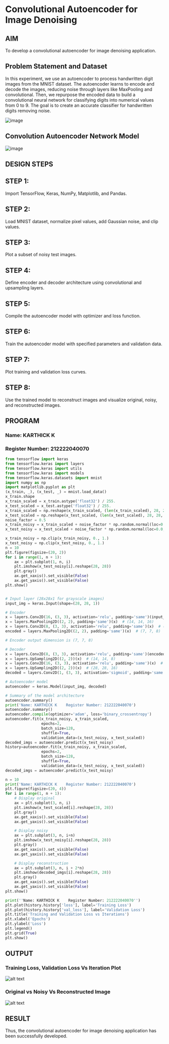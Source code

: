 # Convolutional Autoencoder for Image Denoising

## AIM

To develop a convolutional autoencoder for image denoising application.

## Problem Statement and Dataset
In this experiment, we use an autoencoder to process handwritten digit images from the MNIST dataset. The autoencoder learns to encode and decode the images, reducing noise through layers like MaxPooling and convolutional. Then, we repurpose the encoded data to build a convolutional neural network for classifying digits into numerical values from 0 to 9. The goal is to create an accurate classifier for handwritten digits removing noise.

![image](https://github.com/user-attachments/assets/d1075826-836b-44e1-8ed4-330e3899a494)

## Convolution Autoencoder Network Model

![image](https://github.com/user-attachments/assets/ce6d8c1c-5d8f-44d3-b02d-639c26ff9ba1)


## DESIGN STEPS

## STEP 1:
Import TensorFlow, Keras, NumPy, Matplotlib, and Pandas.

## STEP 2:
Load MNIST dataset, normalize pixel values, add Gaussian noise, and clip values.

## STEP 3:
Plot a subset of noisy test images.

## STEP 4:
Define encoder and decoder architecture using convolutional and upsampling layers.

## STEP 5:
Compile the autoencoder model with optimizer and loss function.

## STEP 6:
Train the autoencoder model with specified parameters and validation data.

## STEP 7:
Plot training and validation loss curves.

## STEP 8:
Use the trained model to reconstruct images and visualize original, noisy, and reconstructed images.

## PROGRAM
### Name: KARTHICK K
### Register Number: 212222040070
```python
from tensorflow import keras
from tensorflow.keras import layers
from tensorflow.keras import utils
from tensorflow.keras import models
from tensorflow.keras.datasets import mnist
import numpy as np
import matplotlib.pyplot as plt
(x_train, _), (x_test, _) = mnist.load_data()
x_train.shape
x_train_scaled = x_train.astype('float32') / 255.
x_test_scaled = x_test.astype('float32') / 255.
x_train_scaled = np.reshape(x_train_scaled, (len(x_train_scaled), 28, 28, 1))
x_test_scaled = np.reshape(x_test_scaled, (len(x_test_scaled), 28, 28, 1))
noise_factor = 0.5
x_train_noisy = x_train_scaled + noise_factor * np.random.normal(loc=0.0, scale=1.0, size=x_train_scaled.shape) 
x_test_noisy = x_test_scaled + noise_factor * np.random.normal(loc=0.0, scale=1.0, size=x_test_scaled.shape) 

x_train_noisy = np.clip(x_train_noisy, 0., 1.)
x_test_noisy = np.clip(x_test_noisy, 0., 1.)
n = 10
plt.figure(figsize=(20, 2))
for i in range(1, n + 1):
    ax = plt.subplot(1, n, i)
    plt.imshow(x_test_noisy[i].reshape(28, 28))
    plt.gray()
    ax.get_xaxis().set_visible(False)
    ax.get_yaxis().set_visible(False)
plt.show()


# Input layer (28x28x1 for grayscale images)
input_img = keras.Input(shape=(28, 28, 1))

# Encoder
x = layers.Conv2D(16, (3, 3), activation='relu', padding='same')(input_img)  # (28, 28, 16)
x = layers.MaxPooling2D((2, 2), padding='same')(x)  # (14, 14, 16)
x = layers.Conv2D(8, (3, 3), activation='relu', padding='same')(x)  # (14, 14, 8)
encoded = layers.MaxPooling2D((2, 2), padding='same')(x)  # (7, 7, 8)

# Encoder output dimension is (7, 7, 8)

# Decoder
x = layers.Conv2D(8, (3, 3), activation='relu', padding='same')(encoded)  # (7, 7, 8)
x = layers.UpSampling2D((2, 2))(x)  # (14, 14, 8)
x = layers.Conv2D(16, (3, 3), activation='relu', padding='same')(x)  # (14, 14, 16)
x = layers.UpSampling2D((2, 2))(x)  # (28, 28, 16)
decoded = layers.Conv2D(1, (3, 3), activation='sigmoid', padding='same')(x)  # (28, 28, 1)

# Autoencoder model
autoencoder = keras.Model(input_img, decoded)

# Summary of the model architecture
autoencoder.summary()
print('Name: KARTHICK K    Register Number: 212222040070')
autoencoder.summary()
autoencoder.compile(optimizer='adam', loss='binary_crossentropy')
autoencoder.fit(x_train_noisy, x_train_scaled,
                epochs=2,
                batch_size=128,
                shuffle=True,
                validation_data=(x_test_noisy, x_test_scaled))
decoded_imgs = autoencoder.predict(x_test_noisy)
history=autoencoder.fit(x_train_noisy, x_train_scaled,
                epochs=2,
                batch_size=128,
                shuffle=True,
                validation_data=(x_test_noisy, x_test_scaled))
decoded_imgs = autoencoder.predict(x_test_noisy)

n = 10
print('Name: KARTHICK K    Register Number: 212222040070')
plt.figure(figsize=(20, 4))
for i in range(1, n + 1):
    # Display original
    ax = plt.subplot(3, n, i)
    plt.imshow(x_test_scaled[i].reshape(28, 28))
    plt.gray()
    ax.get_xaxis().set_visible(False)
    ax.get_yaxis().set_visible(False)

    # Display noisy
    ax = plt.subplot(3, n, i+n)
    plt.imshow(x_test_noisy[i].reshape(28, 28))
    plt.gray()
    ax.get_xaxis().set_visible(False)
    ax.get_yaxis().set_visible(False)    

    # Display reconstruction
    ax = plt.subplot(3, n, i + 2*n)
    plt.imshow(decoded_imgs[i].reshape(28, 28))
    plt.gray()
    ax.get_xaxis().set_visible(False)
    ax.get_yaxis().set_visible(False)
plt.show()

print(''Name: KARTHICK K    Register Number: 212222040070'')
plt.plot(history.history['loss'], label='Training Loss')
plt.plot(history.history['val_loss'], label='Validation Loss')
plt.title('Training and Validation Loss vs Iterations')
plt.xlabel('Epochs')
plt.ylabel('Loss')
plt.legend()
plt.grid(True)
plt.show()
```

## OUTPUT

### Training Loss, Validation Loss Vs Iteration Plot


![alt text](image-1.png)


### Original vs Noisy Vs Reconstructed Image 


![alt text](image.png)



## RESULT
Thus, the convolutional autoencoder for image denoising application has been successfully developed.